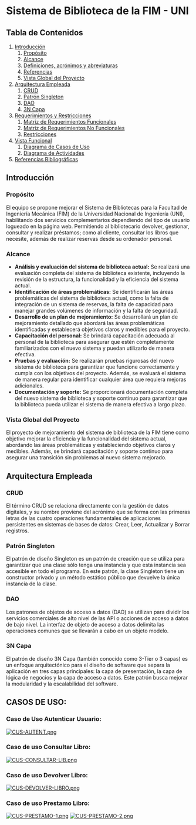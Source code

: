 # Sistema de Biblioteca de la FIM - UNI

## Tabla de Contenidos
1. [Introducción](#introducción)
   1. [Propósito](#propósito)
   2. [Alcance](#alcance)
   3. [Definiciones, acrónimos y abreviaturas](#definiciones-acrónimos-y-abreviaturas)
   4. [Referencias](#referencias)
   5. [Vista Global del Proyecto](#vista-global-del-proyecto)
2. [Arquitectura Empleada](#arquitectura-empleada)
   1. [CRUD](#crud)
   2. [Patrón Singleton](#patrón-singleton)
   3. [DAO](#dao)
   4. [3N Capa](#3n-capa)
3. [Requerimientos y Restricciones](#requerimientos-y-restricciones)
   1. [Matriz de Requerimientos Funcionales](#matriz-de-requerimientos-funcionales)
   2. [Matriz de Requerimientos No Funcionales](#matriz-de-requerimientos-no-funcionales-según-el-modelo-fursp)
   3. [Restricciones](#restricciones)
4. [Vista Funcional](#vista-funcional)
   1. [Diagrama de Casos de Uso](#diagrama-de-casos-de-uso)
   2. [Diagrama de Actividades](#diagrama-de-actividades)
5. [Referencias Bibliográficas](#referencias-bibliográficas)

## Introducción

### Propósito
El equipo se propone mejorar el Sistema de Bibliotecas para la Facultad de Ingeniería Mecánica (FIM) de la Universidad Nacional de Ingeniería (UNI), habilitando dos servicios complementarios dependiendo del tipo de usuario logueado en la página web. Permitiendo al bibliotecario devolver, gestionar, consultar y realizar préstamos; como al cliente, consultar los libros que necesite, además de realizar reservas desde su ordenador personal.

### Alcance
- **Análisis y evaluación del sistema de biblioteca actual:** Se realizará una evaluación completa del sistema de biblioteca existente, incluyendo la revisión de la estructura, la funcionalidad y la eficiencia del sistema actual.
- **Identificación de áreas problemáticas:** Se identificarán las áreas problemáticas del sistema de biblioteca actual, como la falta de integración de un sistema de reservas, la falta de capacidad para manejar grandes volúmenes de información y la falta de seguridad.
- **Desarrollo de un plan de mejoramiento:** Se desarrollará un plan de mejoramiento detallado que abordará las áreas problemáticas identificadas y establecerá objetivos claros y medibles para el proyecto.
- **Capacitación del personal:** Se brindará capacitación adecuada al personal de la biblioteca para asegurar que estén completamente familiarizados con el nuevo sistema y puedan utilizarlo de manera efectiva.
- **Pruebas y evaluación:** Se realizarán pruebas rigurosas del nuevo sistema de biblioteca para garantizar que funcione correctamente y cumpla con los objetivos del proyecto. Además, se evaluará el sistema de manera regular para identificar cualquier área que requiera mejoras adicionales.
- **Documentación y soporte:** Se proporcionará documentación completa del nuevo sistema de biblioteca y soporte continuo para garantizar que la biblioteca pueda utilizar el sistema de manera efectiva a largo plazo.

### Vista Global del Proyecto
El proyecto de mejoramiento del sistema de biblioteca de la FIM tiene como objetivo mejorar la eficiencia y la funcionalidad del sistema actual, abordando las áreas problemáticas y estableciendo objetivos claros y medibles. Además, se brindará capacitación y soporte continuo para asegurar una transición sin problemas al nuevo sistema mejorado.

## Arquitectura Empleada

### CRUD
El término CRUD se relaciona directamente con la gestión de datos digitales, y su nombre proviene del acrónimo que se forma con las primeras letras de las cuatro operaciones fundamentales de aplicaciones persistentes en sistemas de bases de datos: Crear, Leer, Actualizar y Borrar registros.

### Patrón Singleton
El patrón de diseño Singleton es un patrón de creación que se utiliza para garantizar que una clase sólo tenga una instancia y que esta instancia sea accesible en todo el programa. En este patrón, la clase Singleton tiene un constructor privado y un método estático público que devuelve la única instancia de la clase.

### DAO
Los patrones de objetos de acceso a datos (DAO) se utilizan para dividir los servicios comerciales de alto nivel de las API o acciones de acceso a datos de bajo nivel. La interfaz de objeto de acceso a datos delimita las operaciones comunes que se llevarán a cabo en un objeto modelo.

### 3N Capa
El patrón de diseño 3N Capa (también conocido como 3-Tier o 3 capas) es un enfoque arquitectónico para el diseño de software que separa la aplicación en tres capas principales: la capa de presentación, la capa de lógica de negocios y la capa de acceso a datos. Este patrón busca mejorar la modularidad y la escalabilidad del software.

## CASOS DE USO:

### Caso de Uso Autenticar Usuario:

[![CUS-AUTENT.png](https://i.postimg.cc/BncHZNC6/CUS-AUTENT.png)](https://postimg.cc/sMxvwYqd)

### Caso de uso Consultar Libro:
[![CUS-CONSULTAR-LIB.png](https://i.postimg.cc/G29yQRn8/CUS-CONSULTAR-LIB.png)](https://postimg.cc/1nhXmLts)

### Caso de uso Devolver Libro:
[![CUS-DEVOLVER-LIBRO.png](https://i.postimg.cc/vBj62KGP/CUS-DEVOLVER-LIBRO.png)](https://postimg.cc/5YB06nYv)

### Caso de uso Prestamo Libro:
[![CUS-PRESTAMO-1.png](https://i.postimg.cc/RhHJkTFv/CUS-PRESTAMO-1.png)](https://postimg.cc/7JqL700R)
[![CUS-PRESTAMO-2.png](https://i.postimg.cc/mZtq5pY7/CUS-PRESTAMO-2.png)](https://postimg.cc/V5PDSRHN)
